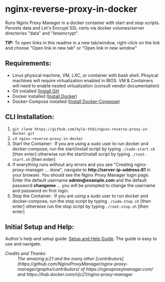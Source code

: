 # nginx-reverse-proxy-in-docker

Runs Nginx Proxy Manager in a docker container with start and stop scripts.  Persists data and Let's Encrypt SSL certs via docker volumes/server directories "data" and "letsencrypt".

**TIP:** To open links in this readme in a new tab/window, right-click on the link and choose "Open link in new tab" or "Open link in new window"

## Requirements:

* Linux physical machine, VM, LXC, or container with bash shell.  Phsyical machines will require virtualization enabled in BIOS.  VM &amp; Containers will need to enable nested virtualization (consult vendor documentation)
* Git installed ([Install Git](https://git-scm.com/book/en/v2/Getting-Started-Installing-Git))
* Docker installed ([Install Docker](https://docs.docker.com/get-docker/))
* Docker-Compose installed ([Install Docker-Compose](https://docs.docker.com/compose/install/))

## CLI Installation:

1. `git clone https://github.com/kyle-thdi/nginx-reverse-proxy-in-docker.git`
2. `cd nginx-reverse-proxy-in-docker`
3. Start the Container:&nbsp;&nbsp;If you are using a sudo user to run docker and docker-compose, run the start/install script by typing `./sudo-start.sh` [then enter] otherwise run the start/install script by typing `./root-start.sh` [then enter]
4. If everything runs without any errors and you see "Creating nginx-proxy-manager ... done", navigate to **http://server-ip-address:81** in your browser.  You should see the Nginx Proxy Manager login page.  Enter the default username **admin&commat;example.com** and the default password **changeme** ... you will be prompted to change the username and password on first login.
5. Stop the Container:&nbsp;&nbsp;If you are using a sudo user to run docker and docker-compose, run the stop script by typing `./sudo-stop.sh` [then enter] otherwise run the stop script by typing `./root-stop.sh` [then enter]

## Initial Setup and Help:

Author's help and setup  guide: [Setup and Help Guide](https://nginxproxymanager.com/guide/#project-goal).  The guide is easy to use and navigate.

<dl>
  <dt><em>Credits and Thanks:<em></dt>
  <dd>The amazing jc21 and the many other [contributors](https://github.com/NginxProxyManager/nginx-proxy-manager/graphs/contributors) of https://nginxproxymanager.com/ and https://hub.docker.com/r/jc21/nginx-proxy-manager</dd>
</dl>

